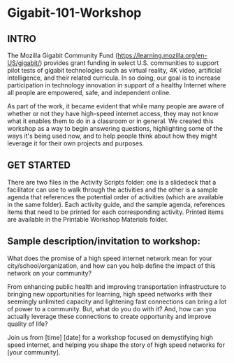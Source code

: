 # Gigabit-101-Workshop

## INTRO
The Mozilla Gigabit Community Fund (https://learning.mozilla.org/en-US/gigabit/) provides grant funding in select U.S. communities to support pilot tests of gigabit technologies such as virtual reality, 4K video, artificial intelligence, and their related curricula. In so doing, our goal is to increase participation in technology innovation in support of a healthy Internet where all people are empowered, safe, and independent online. 

As part of the work, it became evident that while many people are aware of whether or not they have high-speed internet access, they may not know what it enables them to do in a classroom or in general. We created this workshop as a way to begin answering questions, highlighting some of the ways it's being used now, and to help people think about how they might leverage it for their own projects and purposes.

## GET STARTED
There are two files in the Activity Scripts folder: one is a slidedeck that a facilitator can use to walk through the activities and the other is a sample agenda that references the potential order of activities (which are available in the same folder). Each activity guide, and the sample agenda, references items that need to be printed for each corresponding activity. Printed items are available in the Printable Workshop Materials folder.

## Sample description/invitation to workshop:
What does the promise of a high speed internet network mean for your city/school/organization, and how can you help define the impact of this network on your community?

From enhancing public health and improving transportation infrastructure to bringing new opportunities for learning, high speed networks with their seemingly unlimited capacity and lightening fast connections can bring a lot of power to a community. But, what do you do with it? And, how can you actually leverage these connections to create opportunity and improve quality of life?

Join us from [time] [date] for a workshop focused on demystifying high speed internet, and helping you shape the story of high speed networks for [your community].
